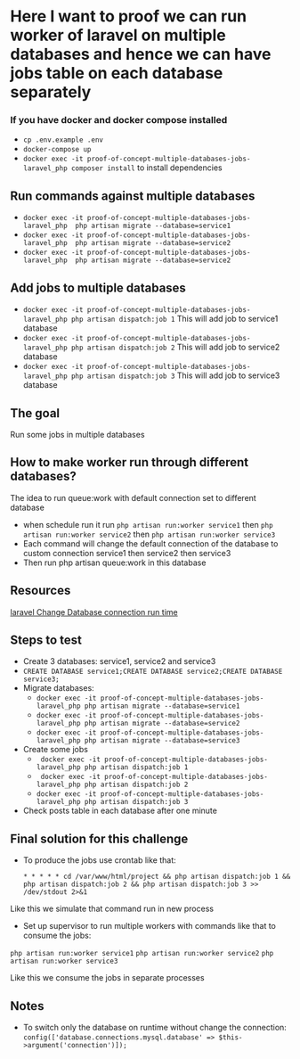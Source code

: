 # Here I want to proof we can run worker of laravel on multiple databases and hence we can have jobs table on each database separately

### If you have docker and docker compose installed

- ```cp .env.example .env```
- ``` docker-compose up ```
- ``` docker exec -it proof-of-concept-multiple-databases-jobs-laravel_php composer install ``` to install dependencies

## Run commands against multiple databases

- ``` docker exec -it proof-of-concept-multiple-databases-jobs-laravel_php  php artisan migrate --database=service1 ```
- ``` docker exec -it proof-of-concept-multiple-databases-jobs-laravel_php  php artisan migrate --database=service2 ```
- ``` docker exec -it proof-of-concept-multiple-databases-jobs-laravel_php  php artisan migrate --database=service2 ```

## Add jobs to multiple databases

- ``` docker exec -it proof-of-concept-multiple-databases-jobs-laravel_php php artisan dispatch:job 1 ```
  This will add job to service1 database
- ``` docker exec -it proof-of-concept-multiple-databases-jobs-laravel_php php artisan dispatch:job 2 ```
  This will add job to service2 database
- ``` docker exec -it proof-of-concept-multiple-databases-jobs-laravel_php php artisan dispatch:job 3 ```
  This will add job to service3 database

## The goal

Run some jobs in multiple databases

## How to make worker run through different databases?

The idea to run queue:work with default connection set to different database

- when schedule run it run ```php artisan run:worker service1``` then ```php artisan run:worker service2```
  then ```php artisan run:worker service3```
- Each command will change the default connection of the database to custom connection service1 then service2 then
  service3
- Then run php artisan queue:work in this database

## Resources

[laravel Change Database connection run time](https://9to5answer.com/laravel-change-database-connection-run-time)

## Steps to test

- Create 3 databases: service1, service2 and service3
- ``` CREATE DATABASE service1;CREATE DATABASE service2;CREATE DATABASE service3; ```
- Migrate databases:
    - ```docker exec -it proof-of-concept-multiple-databases-jobs-laravel_php php artisan migrate --database=service1```
    - ```docker exec -it proof-of-concept-multiple-databases-jobs-laravel_php php artisan migrate --database=service2```
    - ```docker exec -it proof-of-concept-multiple-databases-jobs-laravel_php php artisan migrate --database=service3```
- Create some jobs
    - ``` docker exec -it proof-of-concept-multiple-databases-jobs-laravel_php php artisan dispatch:job 1```
    - ``` docker exec -it proof-of-concept-multiple-databases-jobs-laravel_php php artisan dispatch:job 2```
    - ``` docker exec -it proof-of-concept-multiple-databases-jobs-laravel_php php artisan dispatch:job 3 ```
- Check posts table in each database after one minute

## Final solution for this challenge

- To produce the jobs use crontab like that:

  ``` * * * * * cd /var/www/html/project && php artisan dispatch:job 1 && php artisan dispatch:job 2 && php artisan dispatch:job 3 >> /dev/stdout 2>&1 ```

Like this we simulate that command run in new process

- Set up supervisor to run multiple workers with commands like that to consume the jobs:

``` php artisan run:worker service1 ```
``` php artisan run:worker service2 ```
``` php artisan run:worker service3 ```

Like this we consume the jobs in separate processes

## Notes

- To switch only the database on runtime without change the connection:
  ```config(['database.connections.mysql.database' => $this->argument('connection')]);```
